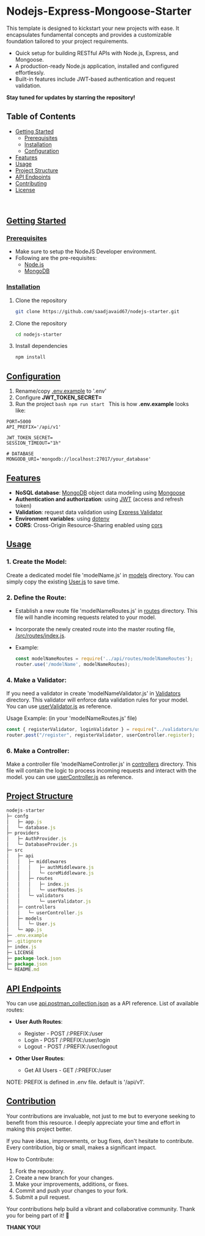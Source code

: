 # Nodejs-Express-Mongoose-Starter

This template is designed to kickstart your new projects with ease. It encapsulates fundamental concepts and provides a customizable foundation tailored to your project requirements.

- Quick setup for building RESTful APIs with Node.js, Express, and Mongoose.
- A production-ready Node.js application, installed and configured effortlessly.
- Built-in features include JWT-based authentication and request validation.

**Stay tuned for updates by starring the repository!**

## Table of Contents

- [Getting Started](#getting-started)
  - [Prerequisites](#prerequisites)
  - [Installation](#installation)
  - [Configuration](#configuration)
- [Features](#features)
- [Usage](#usage)
- [Project Structure](#project-structure)
- [API Endpoints](#api-endpoints)
- [Contributing](#contributing)
- [License](#license)

<br>

## [Getting Started](#getting-started)

### [Prerequisites](#prerequisites)

- Make sure to setup the NodeJS Developer environment.
- Following are the pre-requisites:
  - [Node.js](https://nodejs.org/)
  - [MongoDB](https://www.mongodb.com/)

### [Installation](#installation)

1. Clone the repository

   ```bash
   git clone https://github.com/saadjavaid67/nodejs-starter.git
   ```

2. Clone the repository

   ```bash
   cd nodejs-starter
   ```

3. Install dependencies

   ```bash
   npm install
   ```

## [Configuration](#configuration)

1. Rename/copy [.env.example](.env.example) to '.env'
2. Configure **JWT_TOKEN_SECRET=**
3. Run the project
   `bash
    npm run start
    `
   This is how **.env.example** looks like:

```env
PORT=5000
API_PREFIX='/api/v1'

JWT_TOKEN_SECRET=
SESSION_TIMEOUT="1h"

# DATABASE
MONGODB_URI='mongodb://localhost:27017/your_database'
```

## [Features](#features)

- **NoSQL database**: [MongoDB](https://www.mongodb.com/) object data modeling using [Mongoose](https://mongoosejs.com/)
- **Authentication and authorization**: using [JWT](https://jwt.io/) (access and refresh token)
- **Validation**: request data validation using [Express Validator](https://github.com/express-validator/express-validator)
- **Environment variables**: using [dotenv](https://github.com/motdotla/dotenv)
- **CORS**: Cross-Origin Resource-Sharing enabled using [cors](https://github.com/expressjs/cors)

## [Usage](#usage)

### 1. Create the Model:

Create a dedicated model file 'modelName.js' in [models](src/models) directory. You can simply copy the existing [User.js](src/models/User.js) to save time.

### 2. Define the Route:

- Establish a new route file 'modelNameRoutes.js' in [routes](src/api/routes) directory. This file will handle incoming requests related to your model.

- Incorporate the newly created route into the master routing file, [/src/routes/index.js](/src/routes/index.js). 

- Example: 
    ```js
    const modelNameRoutes = require('../api/routes/modelNameRoutes');
    router.use('/modelName', modelNameRoutes);
    ```

### 4. Make a Validator:

If you need a validator in create 'modelNameValidator.js' in [Validators](/src/api/validators) directory. This validator will enforce data validation rules for your model. You can use [userValidator.js](src/api/validators/userValidator.js) as reference.

Usage Example: (in your 'modelNameRoutes.js' file)
```js
const { registerValidator, loginValidator } = require("../validators/userValidator");
router.post("/register", registerValidator, userController.register);
```

### 6. Make a Controller:

Make a controller file 'modelNameController.js' in [controllers](/src/controllers) directory. This file will contain the logic to process incoming requests and interact with the model. you can use [userController.js](src/controllers/userController.js) as reference.

## [Project Structure](#project-structure)

```js
nodejs-starter
├─ confg
│   ├─ app.js
│   └─ database.js
├─ providers
│   ├─ AuthProvider.js
│   └─ DatabaseProvider.js
├─ src
│   ├─ api
│   │   ├─ middlewares
│   │   │   ├─ authMiddleware.js
│   │   │   └─ coreMiddleware.js
│   │   ├─ routes
│   │   │   ├─ index.js
│   │   │   └─ userRoutes.js
│   │   └─ validators
│   │       └─ userValidator.js
│   ├─ controllers
│   │   └─ userController.js
│   ├─ models
│   │   └─ User.js
│   └─ app.js
├─ .env.example
├─ .gitignore
├─ index.js
├─ LICENSE
├─ package-lock.json
├─ package.json
└─ README.md
```

## [API Endpoints](#api-endpoints)

You can use [api.postman_collection.json](api.postman_collection.json) as a API reference. List of available routes:


- **User Auth Routes**:

    - Register - POST /:PREFIX:/user
    - Login - POST /:PREFIX:/user/login
    - Logout - POST /:PREFIX:/user/logout

- **Other User Routes**:
    - Get All Users - GET /:PREFIX:/user

NOTE: PREFIX is defined in .env file. default is '/api/v1'.

## [Contribution](#contribution)

Your contributions are invaluable, not just to me but to everyone seeking to benefit from this resource. I deeply appreciate your time and effort in making this project better.

If you have ideas, improvements, or bug fixes, don't hesitate to contribute. Every contribution, big or small, makes a significant impact.

How to Contribute:
1. Fork the repository.
2. Create a new branch for your changes.
3. Make your improvements, additions, or fixes.
4. Commit and push your changes to your fork.
5. Submit a pull request.

Your contributions help build a vibrant and collaborative community. Thank you for being part of it! 🙌

  **THANK YOU!**
